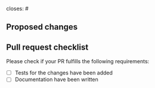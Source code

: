 closes: #

## Proposed changes

## Pull request checklist

Please check if your PR fulfills the following requirements:

- [ ] Tests for the changes have been added
- [ ] Documentation have been written
